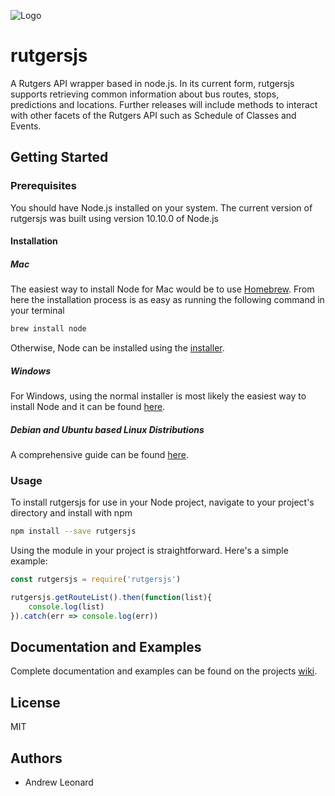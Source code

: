 
![Logo](https://i2.wp.com/stonybrookhockey.com/wp-content/uploads/2016/08/rutgerslogo.png?fit=128%2C128&ssl=1)
# rutgersjs
A Rutgers API wrapper based in node.js. In its current form, rutgersjs supports retrieving common
information about bus routes, stops, predictions and locations. Further releases will include methods
to interact with other facets of the Rutgers API such as Schedule of Classes and Events.

## Getting Started

### Prerequisites 
You should have Node.js installed on your system. The current version of rutgersjs was built using 
version 10.10.0 of Node.js

#### Installation
##### Mac
The easiest way to install Node for Mac would be to use [Homebrew](https://brew.sh/). From here the installation
process is as easy as running the following command in your terminal
````bash
brew install node
````

Otherwise, Node can be installed using the [installer](https://nodejs.org/en/).

##### Windows
For Windows, using the normal installer is most likely the easiest way to install Node and it 
can be found [here](https://nodejs.org/en/download/current/).
##### Debian and Ubuntu based Linux Distributions

A comprehensive guide can be found [here](https://nodejs.org/en/download/package-manager/#debian-and-ubuntu-based-linux-distributions).

### Usage

To install rutgersjs for use in your Node project, navigate to your project's directory and install with npm
````bash
npm install --save rutgersjs
````

Using the module in your project is straightforward. Here's a simple example:
````javascript
const rutgersjs = require('rutgersjs')

rutgersjs.getRouteList().then(function(list){
	console.log(list)
}).catch(err => console.log(err))
````
## Documentation and Examples
Complete documentation and examples can be found on the projects [wiki](https://github.com/andrewleonard1693/rutgersjs/wiki).

## License
MIT

## Authors
- Andrew Leonard